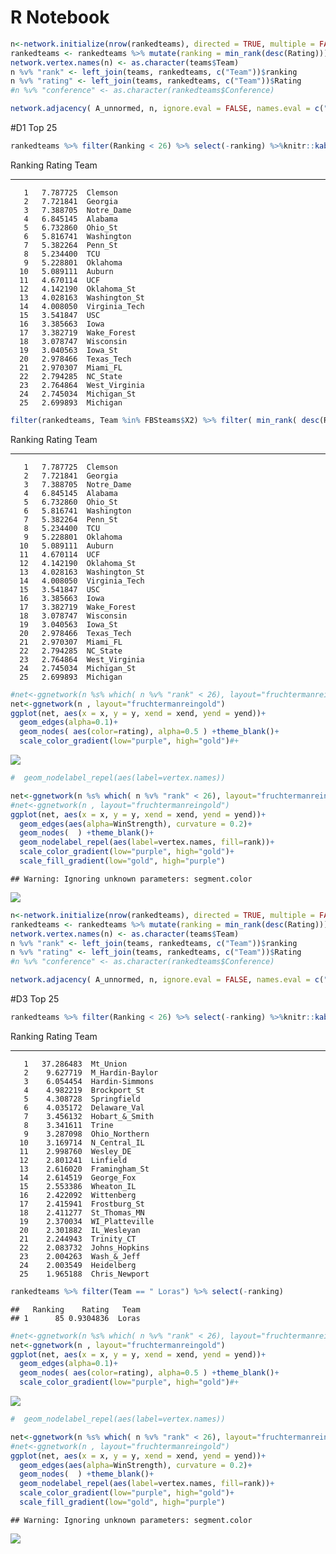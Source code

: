 # R Notebook







```r
n<-network.initialize(nrow(rankedteams), directed = TRUE, multiple = FALSE, loops = TRUE)
rankedteams <- rankedteams %>% mutate(ranking = min_rank(desc(Rating)))
network.vertex.names(n) <- as.character(teams$Team)
n %v% "rank" <- left_join(teams, rankedteams, c("Team"))$ranking
n %v% "rating" <- left_join(teams, rankedteams, c("Team"))$Rating
#n %v% "conference" <- as.character(rankedteams$Conference)

network.adjacency( A_unnormed, n, ignore.eval = FALSE, names.eval = c("WinStrength"))
```

#D1 Top 25 


```r
rankedteams %>% filter(Ranking < 26) %>% select(-ranking) %>%knitr::kable()
```



 Ranking     Rating  Team          
--------  ---------  --------------
       1   7.787725  Clemson       
       2   7.721841  Georgia       
       3   7.388705  Notre_Dame    
       4   6.845145  Alabama       
       5   6.732860  Ohio_St       
       6   5.816741  Washington    
       7   5.382264  Penn_St       
       8   5.234400  TCU           
       9   5.228801  Oklahoma      
      10   5.089111  Auburn        
      11   4.670114  UCF           
      12   4.142190  Oklahoma_St   
      13   4.028163  Washington_St 
      14   4.008050  Virginia_Tech 
      15   3.541847  USC           
      16   3.385663  Iowa          
      17   3.382719  Wake_Forest   
      18   3.078747  Wisconsin     
      19   3.040563  Iowa_St       
      20   2.978466  Texas_Tech    
      21   2.970307  Miami_FL      
      22   2.794285  NC_State      
      23   2.764864  West_Virginia 
      24   2.745034  Michigan_St   
      25   2.699893  Michigan      


```r
filter(rankedteams, Team %in% FBSteams$X2) %>% filter( min_rank( desc(Rating)) <26) %>% select(-ranking) %>% knitr::kable()
```



 Ranking     Rating  Team          
--------  ---------  --------------
       1   7.787725  Clemson       
       2   7.721841  Georgia       
       3   7.388705  Notre_Dame    
       4   6.845145  Alabama       
       5   6.732860  Ohio_St       
       6   5.816741  Washington    
       7   5.382264  Penn_St       
       8   5.234400  TCU           
       9   5.228801  Oklahoma      
      10   5.089111  Auburn        
      11   4.670114  UCF           
      12   4.142190  Oklahoma_St   
      13   4.028163  Washington_St 
      14   4.008050  Virginia_Tech 
      15   3.541847  USC           
      16   3.385663  Iowa          
      17   3.382719  Wake_Forest   
      18   3.078747  Wisconsin     
      19   3.040563  Iowa_St       
      20   2.978466  Texas_Tech    
      21   2.970307  Miami_FL      
      22   2.794285  NC_State      
      23   2.764864  West_Virginia 
      24   2.745034  Michigan_St   
      25   2.699893  Michigan      


```r
#net<-ggnetwork(n %s% which( n %v% "rank" < 26), layout="fruchtermanreingold")
net<-ggnetwork(n , layout="fruchtermanreingold")
ggplot(net, aes(x = x, y = y, xend = xend, yend = yend))+
  geom_edges(alpha=0.1)+
  geom_nodes( aes(color=rating), alpha=0.5 ) +theme_blank()+
  scale_color_gradient(low="purple", high="gold")#+
```

![](RankAndNetwork_files/figure-html/plotNetwork-1.png)<!-- -->

```r
#  geom_nodelabel_repel(aes(label=vertex.names))
```



```r
net<-ggnetwork(n %s% which( n %v% "rank" < 26), layout="fruchtermanreingold")
#net<-ggnetwork(n , layout="fruchtermanreingold")
ggplot(net, aes(x = x, y = y, xend = xend, yend = yend))+
  geom_edges(aes(alpha=WinStrength), curvature = 0.2)+
  geom_nodes(  ) +theme_blank()+
  geom_nodelabel_repel(aes(label=vertex.names, fill=rank))+
  scale_color_gradient(low="purple", high="gold")+
  scale_fill_gradient(low="gold", high="purple")
```

```
## Warning: Ignoring unknown parameters: segment.color
```

![](RankAndNetwork_files/figure-html/plottop25-1.png)<!-- -->






```r
n<-network.initialize(nrow(rankedteams), directed = TRUE, multiple = FALSE, loops = TRUE)
rankedteams <- rankedteams %>% mutate(ranking = min_rank(desc(Rating)))
network.vertex.names(n) <- as.character(teams$Team)
n %v% "rank" <- left_join(teams, rankedteams, c("Team"))$ranking
n %v% "rating" <- left_join(teams, rankedteams, c("Team"))$Rating
#n %v% "conference" <- as.character(rankedteams$Conference)

network.adjacency( A_unnormed, n, ignore.eval = FALSE, names.eval = c("WinStrength"))
```

#D3 Top 25 


```r
rankedteams %>% filter(Ranking < 26) %>% select(-ranking) %>%knitr::kable()
```



 Ranking      Rating  Team            
--------  ----------  ----------------
       1   37.286483  Mt_Union        
       2    9.627719  M_Hardin-Baylor 
       3    6.054454  Hardin-Simmons  
       4    4.982219  Brockport_St    
       5    4.308728  Springfield     
       6    4.035172  Delaware_Val    
       7    3.456132  Hobart_&_Smith  
       8    3.341611  Trine           
       9    3.287098  Ohio_Northern   
      10    3.169714  N_Central_IL    
      11    2.998760  Wesley_DE       
      12    2.801241  Linfield        
      13    2.616020  Framingham_St   
      14    2.614519  George_Fox      
      15    2.553386  Wheaton_IL      
      16    2.422092  Wittenberg      
      17    2.415941  Frostburg_St    
      18    2.411277  St_Thomas_MN    
      19    2.370034  WI_Platteville  
      20    2.301882  IL_Wesleyan     
      21    2.244943  Trinity_CT      
      22    2.083732  Johns_Hopkins   
      23    2.004263  Wash_&_Jeff     
      24    2.003549  Heidelberg      
      25    1.965188  Chris_Newport   

```r
rankedteams %>% filter(Team == " Loras") %>% select(-ranking)
```

```
##   Ranking    Rating   Team
## 1      85 0.9304836  Loras
```




```r
#net<-ggnetwork(n %s% which( n %v% "rank" < 26), layout="fruchtermanreingold")
net<-ggnetwork(n , layout="fruchtermanreingold")
ggplot(net, aes(x = x, y = y, xend = xend, yend = yend))+
  geom_edges(alpha=0.1)+
  geom_nodes( aes(color=rating), alpha=0.5 ) +theme_blank()+
  scale_color_gradient(low="purple", high="gold")#+
```

![](RankAndNetwork_files/figure-html/plotNetworkD3-1.png)<!-- -->

```r
#  geom_nodelabel_repel(aes(label=vertex.names))
```



```r
net<-ggnetwork(n %s% which( n %v% "rank" < 26), layout="fruchtermanreingold")
#net<-ggnetwork(n , layout="fruchtermanreingold")
ggplot(net, aes(x = x, y = y, xend = xend, yend = yend))+
  geom_edges(aes(alpha=WinStrength), curvature = 0.2)+
  geom_nodes(  ) +theme_blank()+
  geom_nodelabel_repel(aes(label=vertex.names, fill=rank))+
  scale_color_gradient(low="purple", high="gold")+
  scale_fill_gradient(low="gold", high="purple")
```

```
## Warning: Ignoring unknown parameters: segment.color
```

![](RankAndNetwork_files/figure-html/plottop25D3-1.png)<!-- -->
